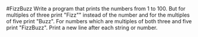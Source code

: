 #FizzBuzz
Write a program that prints the numbers from 1 to 100. But for multiples of three print "Fizz"" instead of the number and for the multiples of five print "Buzz". For numbers which are multiples of both three and five print "FizzBuzz". Print a new line after each string or number.
